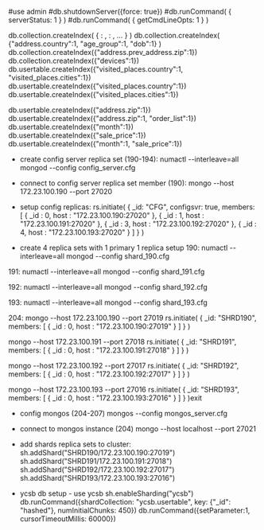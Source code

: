 
#use admin
#db.shutdownServer({force: true})
#db.runCommand( { serverStatus: 1 } )
#db.runCommand( { getCmdLineOpts: 1 } )

db.collection.createIndex( { <field1>: <type>, <field2>: <type2>, ... } )
db.collection.createIndex( {"address.country":1, "age_group":1, "dob":1} )
db.collection.createIndex({"address.prev_address.zip":1})
db.collection.createIndex({"devices":1})
db.usertable.createIndex({"visited_places.country":1, "visited_places.cities":1})
db.usertable.createIndex({"visited_places.country":1})
db.usertable.createIndex({"visited_places.cities":1})

db.usertable.createIndex({"address.zip":1})
db.usertable.createIndex({"address.zip":1, "order_list":1})
db.usertable.createIndex({"month":1})
db.usertable.createIndex({"sale_price":1})
db.usertable.createIndex({"month":1, "sale_price":1})

- create config server replica set  (190-194):
numactl --interleave=all mongod --config config_server.cfg


- connect to config server replica set member (190):
mongo --host 172.23.100.190 --port 27020

- setup config replicas:
rs.initiate(
  {
    _id: "CFG",
    configsvr: true,
    members: [
      { _id : 0, host : "172.23.100.190:27020" },
      { _id : 1, host : "172.23.100.191:27020" },
      { _id : 3, host : "172.23.100.192:27020" },
      { _id : 4, host : "172.23.100.193:27020" }
    ]
  }
)



- create 4 replica sets with 1 primary 1 replica setup
190:
numactl --interleave=all mongod --config shard_190.cfg

191:
numactl --interleave=all mongod --config shard_191.cfg

192:
numactl --interleave=all mongod --config shard_192.cfg

193:
numactl --interleave=all mongod --config shard_193.cfg



204:
mongo --host 172.23.100.190 --port 27019
rs.initiate(
  {
    _id: "SHRD190",
    members: [
      { _id : 0, host : "172.23.100.190:27019" }
    ]
  }
)

mongo --host 172.23.100.191 --port 27018
rs.initiate(
  {
    _id: "SHRD191",
    members: [
      { _id : 0, host : "172.23.100.191:27018" }
    ]
  }
)

mongo --host 172.23.100.192 --port 27017
rs.initiate(
  {
    _id: "SHRD192",
    members: [
      { _id : 0, host : "172.23.100.192:27017" }
    ]
  }
)

mongo --host 172.23.100.193 --port 27016
rs.initiate(
  {
    _id: "SHRD193",
    members: [
      { _id : 0, host : "172.23.100.193:27016" }
    ]
  }
)exit


- config mongos (204-207)
mongos --config mongos_server.cfg


- connect to mongos instance (204)
mongo --host localhost --port 27021

- add shards replica sets to cluster:
sh.addShard("SHRD190/172.23.100.190:27019")
sh.addShard("SHRD191/172.23.100.191:27018")
sh.addShard("SHRD192/172.23.100.192:27017")
sh.addShard("SHRD193/172.23.100.193:27016")


- ycsb db setup -
use ycsb
sh.enableSharding("ycsb")
db.runCommand({shardCollection: "ycsb.usertable", key: {"_id": "hashed"}, numInitialChunks: 450})
db.runCommand({setParameter:1, cursorTimeoutMillis: 60000})
